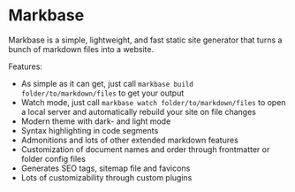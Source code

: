 # Markbase

Markbase is a simple, lightweight, and fast static site generator that turns a bunch of markdown files into a website.

Features:
- As simple as it can get, just call `markbase build folder/to/markdown/files` to get your output
- Watch mode, just call `markbase watch folder/to/markdown/files` to open a local server and automatically rebuild your site on file changes
- Modern theme with dark- and light mode
- Syntax highlighting in code segments
- Admonitions and lots of other extended markdown features
- Customization of document names and order through frontmatter or folder config files
- Generates SEO tags, sitemap file and favicons
- Lots of customizability through custom plugins
